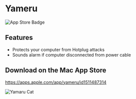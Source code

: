 # Yameru
![App Store Badge](https://img.shields.io/itunes/v/1511487314)

## Features
- Protects your computer from Hotplug attacks
- Sounds alarm if computer disconnected from power cable

## Download on the Mac App Store
https://apps.apple.com/app/yameru/id1511487314

![Yamaru Cat](https://sunlabs.se/assets/visualizations/Yameru.gif)
